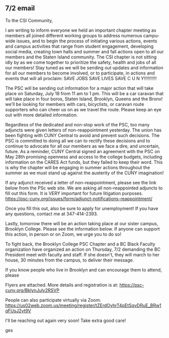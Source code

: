 7/2 email
----
To the CSI Community,
 
I am writing to inform everyone we held an important chapter meeting as members all joined different working groups to address numerous campu-wide issues, and to begin the process of initiating various actions, events and campus activities that range from student engagement, developing social media, creating town halls and summer and fall actions open to all our members and the Staten Island community.  The CSI chapter is not sitting idly by as we come together to prioritize the safety, health and jobs of all our members!  Stay tuned as we will be sending out updates and information for all our members to become involved, or to participate, in actions and events that will all proclaim: SAVE JOBS SAVE LIVES SAVE C U N Y!!!!!!!!!!
 
The PSC will be sending out information for a major action that will take place on Saturday, July 18 from 11 am to 1 pm.  This will be a car caravan that will take place in four boros, Staten Island, Brooklyn, Queens and the Bronx!  we'll be looking for members with cars, bicyclists, or caravan route supporters who can cheer us on as we travel the route.  Please keep an eye out with more detailed information.
 
 
Regardless of the dedicated and non-stop work of the PSC, too many adjuncts were given letters of non-reappointment yesterday.  The union has been fighting with CUNY Central to avoid and prevent such decisions.  The PSC is committed to doing all we can to rectify these decisions and to continue to advocate for all our members as we face a dire, and uncertain, future.  As a reminder, CUNY Central signed an agreement with the PSC on May 28th promising openness and access to the college budgets, including information on the CARES Act funds, but they failed to keep their word.  This is why the chapter will be engaging in summer actions throughout the summer as we must stand up against the austerity of the CUNY imagination!

If any adjunct received a letter of non-reappointment, please see the link below from the PSc web site.  We are asking all non-reappointed adjuncts to fill out this form.  It is VERY important for future litigation purposes.
https://psc-cuny.org/issues/form/adjunct-notifications-reappointment/
 
Once you fill this out, also be sure to apply for unemployment!  If you have any questions, contact me at 347-414-2393.
 
Lastly, tomorrow there will be an action taking place at our sister campus, Brooklyn College.  Please see the information below.  If anyone can support this action, in person or on Zoom, we urge you to do so!
 
To fight back, the Brooklyn College PSC Chapter and a BC Black Faculty organization have organized an action on Thursday, 7/2 demanding the BC President meet with faculty and staff. If she doesn't, they will march to her house, 30 minutes from the campus, to deliver their message.
 
 
If you know people who live in Brooklyn and can encourage them to attend, please
 
Flyers are attached. More details and registration is at: https://psc-cuny.org/BklynJuly2RSVP
 
People can also participate virtually via Zoom:
https://us02web.zoom.us/meeting/register/tZErdOyhrT4pEtSqvDRuE_BRw1qFUsJ2yt9V
 
I'll be reaching out again very soon!  Take extra good care!
 
ges​
